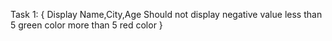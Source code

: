 Task 1:
{
  Display Name,City,Age
  Should not display negative value
  less than 5 green color
  more than 5 red color
  }
